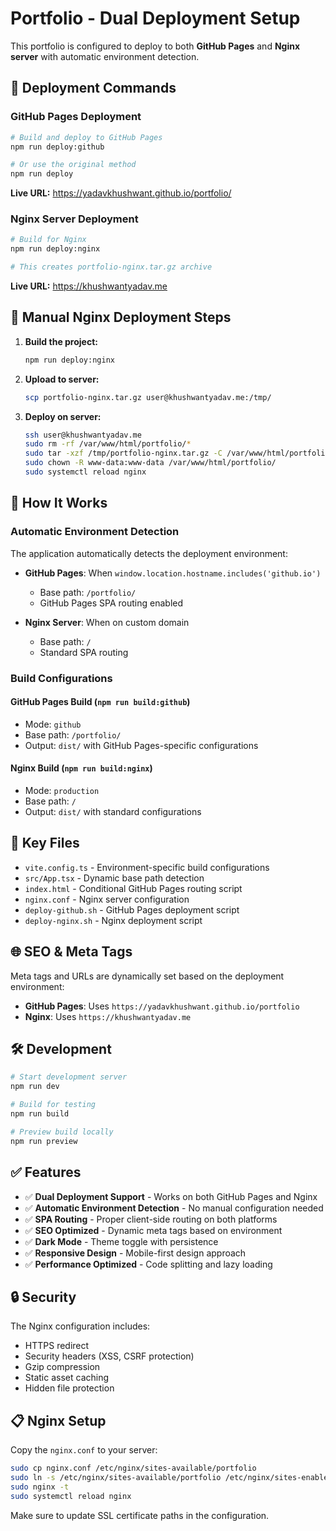 # Portfolio - Dual Deployment Setup

This portfolio is configured to deploy to both **GitHub Pages** and **Nginx server** with automatic environment detection.

## 🚀 Deployment Commands

### GitHub Pages Deployment
```bash
# Build and deploy to GitHub Pages
npm run deploy:github

# Or use the original method
npm run deploy
```
**Live URL:** https://yadavkhushwant.github.io/portfolio/

### Nginx Server Deployment
```bash
# Build for Nginx
npm run deploy:nginx

# This creates portfolio-nginx.tar.gz archive
```
**Live URL:** https://khushwantyadav.me

## 🔧 Manual Nginx Deployment Steps

1. **Build the project:**
   ```bash
   npm run deploy:nginx
   ```

2. **Upload to server:**
   ```bash
   scp portfolio-nginx.tar.gz user@khushwantyadav.me:/tmp/
   ```

3. **Deploy on server:**
   ```bash
   ssh user@khushwantyadav.me
   sudo rm -rf /var/www/html/portfolio/*
   sudo tar -xzf /tmp/portfolio-nginx.tar.gz -C /var/www/html/portfolio/
   sudo chown -R www-data:www-data /var/www/html/portfolio/
   sudo systemctl reload nginx
   ```

## 🔄 How It Works

### Automatic Environment Detection
The application automatically detects the deployment environment:

- **GitHub Pages**: When `window.location.hostname.includes('github.io')`
  - Base path: `/portfolio/`
  - GitHub Pages SPA routing enabled

- **Nginx Server**: When on custom domain
  - Base path: `/`
  - Standard SPA routing

### Build Configurations

#### GitHub Pages Build (`npm run build:github`)
- Mode: `github`
- Base path: `/portfolio/`
- Output: `dist/` with GitHub Pages-specific configurations

#### Nginx Build (`npm run build:nginx`)
- Mode: `production`
- Base path: `/`
- Output: `dist/` with standard configurations

## 📁 Key Files

- `vite.config.ts` - Environment-specific build configurations
- `src/App.tsx` - Dynamic base path detection
- `index.html` - Conditional GitHub Pages routing script
- `nginx.conf` - Nginx server configuration
- `deploy-github.sh` - GitHub Pages deployment script
- `deploy-nginx.sh` - Nginx deployment script

## 🌐 SEO & Meta Tags

Meta tags and URLs are dynamically set based on the deployment environment:
- **GitHub Pages**: Uses `https://yadavkhushwant.github.io/portfolio`
- **Nginx**: Uses `https://khushwantyadav.me`

## 🛠️ Development

```bash
# Start development server
npm run dev

# Build for testing
npm run build

# Preview build locally
npm run preview
```

## ✅ Features

- ✅ **Dual Deployment Support** - Works on both GitHub Pages and Nginx
- ✅ **Automatic Environment Detection** - No manual configuration needed
- ✅ **SPA Routing** - Proper client-side routing on both platforms
- ✅ **SEO Optimized** - Dynamic meta tags based on environment
- ✅ **Dark Mode** - Theme toggle with persistence
- ✅ **Responsive Design** - Mobile-first design approach
- ✅ **Performance Optimized** - Code splitting and lazy loading

## 🔒 Security

The Nginx configuration includes:
- HTTPS redirect
- Security headers (XSS, CSRF protection)
- Gzip compression
- Static asset caching
- Hidden file protection

## 📋 Nginx Setup

Copy the `nginx.conf` to your server:
```bash
sudo cp nginx.conf /etc/nginx/sites-available/portfolio
sudo ln -s /etc/nginx/sites-available/portfolio /etc/nginx/sites-enabled/
sudo nginx -t
sudo systemctl reload nginx
```

Make sure to update SSL certificate paths in the configuration.